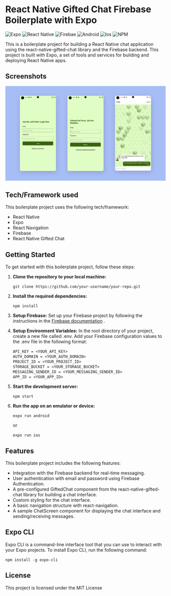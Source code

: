 # React Native Gifted Chat Firebase Boilerplate with Expo

![Expo](https://img.shields.io/badge/-Expo-000?&logo=expo&logoColor=ffffff)
![React Native](https://img.shields.io/badge/-React%20Native-000?&logo=React)
![Firebae](https://img.shields.io/badge/-Firebase-000?&logo=firebase&logoColor=#FFCA28)
![Android](https://img.shields.io/badge/-Android-000?&logo=android&logoColor=#FFCA28)
![Ios](https://img.shields.io/badge/-IOS-000?&logo=ios&logoColor=#FFCA28)
![NPM](https://img.shields.io/badge/-NPM-000?&logo=npm&logoColor=#FFCA28)

This is a boilerplate project for building a React Native chat application using the react-native-gifted-chat library and the Firebase backend. This project is built with Expo, a set of tools and services for building and deploying React Native apps.

## Screenshots

![Project Cover](./assets/cover.png)

## Tech/Framework used

This boilerplate project uses the following tech/framework:

- React Native
- Expo
- React Navigation
- Firebase
- React Native Gifted Chat

## Getting Started

To get started with this boilerplate project, follow these steps:

1. **Clone the repository to your local machine:**

   ```console
   git clone https://github.com/your-username/your-repo.git
   ```

2. **Install the required dependencies:**

   ```console
   npm install
   ```

3. **Setup Firebase:** Set up your Firebase project by following the instructions in the [Firebase documentation](https://firebase.google.com/docs/build) .

4. **Setup Environment Variables:** In the root directory of your project, create a new file called .env. Add your Firebase configuration values to the .env file in the following format:

   ```env
   API_KEY = <YOUR_API_KEY>
   AUTH_DOMAIN = <YOUR_AUTH_DOMAIN>
   PROJECT_ID = <YOUR_PROJECT_ID>
   STORAGE_BUCKET = <YOUR_STORAGE_BUCKET>
   MESSAGING_SENDER_ID = <YOUR_MESSAGING_SENDER_ID>
   APP_ID = <YOUR_APP_ID>
   ```

5. **Start the development server:**

   ```
   npm start
   ```

6. **Run the app on an emulator or device:**

   ```
   expo run android
   ```

   or

   ```
   expo run ios
   ```

## Features

This boilerplate project includes the following features:

- Integration with the Firebase backend for real-time messaging.
- User authentication with email and password using Firebase Authentication.
- A pre-configured GiftedChat component from the react-native-gifted-chat library for building a chat interface.
- Custom styling for the chat interface.
- A basic navigation structure with react-navigation.
- A sample ChatScreen component for displaying the chat interface and sending/receiving messages.

## Expo CLI

Expo CLI is a command-line interface tool that you can use to interact with your Expo projects. To install Expo CLI, run the following command:

```
npm install -g expo-cli
```

## License

This project is licensed under the MIT License
